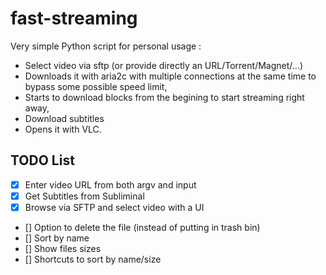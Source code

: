 # fast-streaming
Very simple Python script for personal usage :
 - Select video via sftp (or provide directly an URL/Torrent/Magnet/...)
 - Downloads it with aria2c with multiple connections at the same time to bypass some possible speed limit,
 - Starts to download blocks from the begining to start streaming right away,
 - Download subtitles
 - Opens it with VLC.

## TODO List
 - [x] Enter video URL from both argv and input
 - [x] Get Subtitles from Subliminal
 - [x] Browse via SFTP and select video with a UI
 - [] Option to delete the file (instead of putting in trash bin)
 - [] Sort by name
 - [] Show files sizes
 - [] Shortcuts to sort by name/size
